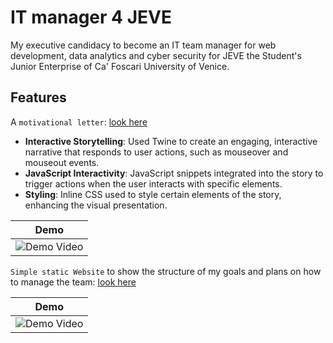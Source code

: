 # IT manager 4 JEVE
 My executive candidacy to become an IT team manager for web development, data analytics and cyber security for JEVE the Student's Junior Enterprise of Ca' Foscari University of Venice.
## Features
A `motivational letter`: [look here](http://tfy.altervista.org/candidatura_executive/1/lettera.html) 
- **Interactive Storytelling**: Used Twine to create an engaging, interactive narrative that responds to user actions, such as mouseover and mouseout events.
- **JavaScript Interactivity**: JavaScript snippets integrated into the story to trigger actions when the user interacts with specific elements.
- **Styling**: Inline CSS used to style certain elements of the story, enhancing the visual presentation.

<div align="center">
  
 | Demo |
 |:------------------:|
 | ![Demo Video](https://github.com/andreramolivaz/ITmanager4JEVE/assets/92636448/ef50d803-fdfd-4172-9bd9-9fe11fb2a49b) |

</div>

`Simple static Website` to show the structure of my goals and plans on how to manage the team: [look here](http://tfy.altervista.org/candidatura_executive/1/strategia.html)

<div align="center">
  
 | Demo |
 |:------------------:|
 | ![Demo Video](https://github.com/andreramolivaz/ITmanager4JEVE/assets/92636448/33e0a847-8923-4b07-ba14-3af81acd2ad6) |

</div>

